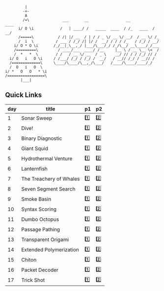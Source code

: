```
         |
        -+-
         A
        /=\               ___       __                 __           ____
      i/ O \i            /   | ____/ /   _____  ____  / /_   ____  / __/
      /=====\           / /| |/ __  / | / / _ \/ __ \/ __/  / __ \/ /_
      /  i  \          / ___ / /_/ /| |/ /  __/ / / / /_   / /_/ / __/
    i/ O * O \i       /_/__|_\__,_/ |___/\___/_/ /_/\__/ __\____/_/___
    /=========\         / ____/___  ____/ /__     |__ \ / __ \__ \<  /
    /  *   *  \        / /   / __ \/ __  / _ \    __/ // / / /_/ // /
  i/ O   i   O \i     / /___/ /_/ / /_/ /  __/   / __// /_/ / __// /
  /=============\     \____/\____/\__,_/\___/   /____/\____/____/_/
  /  O   i   O  \
i/ *   O   O   * \i
/=================\
       |___|
```

## Quick Links

| day | title | p1 | p2 |
| --- | --- | --- | --- |
| 1   | Sonar Sweep             | [1️⃣](day-01/1.litcoffee) | [2️⃣](day-01/2.litcoffee) |
| 2   | Dive!                   | [1️⃣](day-02/1.litcoffee) | [2️⃣](day-02/2.litcoffee) |
| 3   | Binary Diagnostic       | [1️⃣](day-03/1.litcoffee) | [2️⃣](day-03/2.litcoffee) |
| 4   | Giant Squid             | [1️⃣](day-04/1.litcoffee) | [2️⃣](day-04/2.litcoffee) |
| 5   | Hydrothermal Venture    | [1️⃣](day-05/1.litcoffee) | [2️⃣](day-05/2.litcoffee) |
| 6   | Lanternfish             | [1️⃣](day-06/1.litcoffee) | [2️⃣](day-06/2.litcoffee) |
| 7   | The Treachery of Whales | [1️⃣](day-07/1.litcoffee) | [2️⃣](day-07/2.litcoffee) |
| 8   | Seven Segment Search    | [1️⃣](day-08/1.litcoffee) | [2️⃣](day-08/2.litcoffee) |
| 9   | Smoke Basin             | [1️⃣](day-09/1.litcoffee) | [2️⃣](day-09/2.litcoffee) |
| 10  | Syntax Scoring          | [1️⃣](day-10/1.litcoffee) | [2️⃣](day-10/2.litcoffee) |
| 11  | Dumbo Octopus           | [1️⃣](day-11/1.litcoffee) | [2️⃣](day-11/2.litcoffee) |
| 12  | Passage Pathing         | [1️⃣](day-12/1.litcoffee) | [2️⃣](day-12/2.litcoffee) |
| 13  | Transparent Origami     | [1️⃣](day-13/1.litcoffee) | [2️⃣](day-13/2.litcoffee) |
| 14  | Extended Polymerization | [1️⃣](day-14/1.litcoffee) | [2️⃣](day-14/2.litcoffee) |
| 15  | Chiton                  | [1️⃣](day-15/1.litcoffee) | [2️⃣](day-15/2.litcoffee) |
| 16  | Packet Decoder          | [1️⃣](day-16/1.litcoffee) | [2️⃣](day-16/2.litcoffee) |
| 17  | Trick Shot              | [1️⃣](day-17/1.litcoffee) | [2️⃣](day-17/2.litcoffee) |
